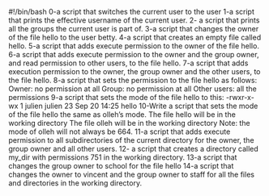 #!/bin/bash
0-a script that switches the current user to the user
1-a script that prints the effective username of the current user.
2- a script that prints all the groups the current user is part of.
3-a script that changes the owner of the file hello to the user betty.
4-a script that creates an empty file called hello.
5-a script that adds execute permission to the owner of the file hello.
6-a script that adds execute permission to the owner and the group owner, and read permission to other users, to the file hello.
7-a script that adds execution permission to the owner, the group owner and the other users, to the file hello.
8-a script that sets the permission to the file hello as follows:
  Owner: no permission at all
  Group: no permission at all
  Other users: all the permissions
9-a script that sets the mode of the file hello to this:
  -rwxr-x-wx 1 julien julien 23 Sep 20 14:25 hello
10-Write a script that sets the mode of the file hello the same as olleh’s mode.
    The file hello will be in the working directory
    The file olleh will be in the working directory
  Note: the mode of olleh will not always be 664.
11-a script that adds execute permission to all subdirectories of the current directory for the owner, the group owner and all
   other users.
12- a script that creates a directory called my_dir with permissions 751 in the working directory.
13-a script that changes the group owner to school for the file hello
14-a script that changes the owner to vincent and the group owner to staff for all the files and directories in the working directory.
